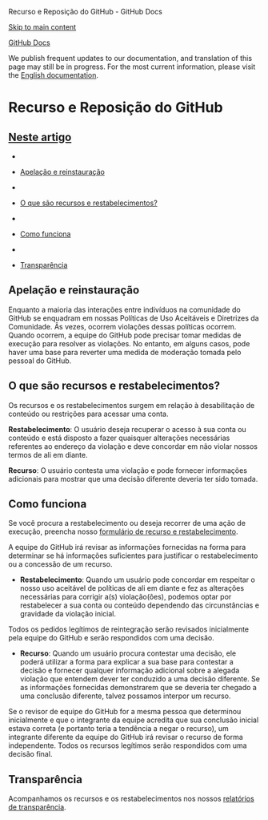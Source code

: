 Recurso e Reposição do GitHub - GitHub Docs

[Skip to main content](#main-content)

[](/pt)[GitHub Docs](/pt)

We publish frequent updates to our documentation, and translation of this page may still be in progress. For the most current information, please visit the [English documentation](/en).

Recurso e Reposição do GitHub
==========

[Neste artigo](/site-policy/acceptable-use-policies/github-appeal-and-reinstatement#in-this-article)
----------

*
* [Apelação e reinstauração](#appeal-and-reinstatement)

*
* [O que são recursos e restabelecimentos?](#what-are-appeals-and-reinstatements)

*
* [Como funciona](#how-this-works)

*
* [Transparência](#transparency)

[](#appeal-and-reinstatement)Apelação e reinstauração
----------

Enquanto a maioria das interações entre indivíduos na comunidade do GitHub se enquadram em nossas Políticas de Uso Aceitáveis e Diretrizes da Comunidade. Âs vezes, ocorrem violações dessas políticas ocorrem. Quando ocorrem, a equipe do GitHub pode precisar tomar medidas de execução para resolver as violações. No entanto, em alguns casos, pode haver uma base para reverter uma medida de moderação tomada pelo pessoal do GitHub.

[](#what-are-appeals-and-reinstatements)O que são recursos e restabelecimentos?
----------

Os recursos e os restabelecimentos surgem em relação à desabilitação de conteúdo ou restrições para acessar uma conta.

**Restabelecimento**: O usuário deseja recuperar o acesso à sua conta ou conteúdo e está disposto a fazer quaisquer alterações necessárias referentes ao endereço da violação e deve concordar em não violar nossos termos de ali em diante.

**Recurso**: O usuário contesta uma violação e pode fornecer informações adicionais para mostrar que uma decisão diferente deveria ter sido tomada.

[](#how-this-works)Como funciona
----------

Se você procura a restabelecimento ou deseja recorrer de uma ação de execução, preencha nosso [formulário de recurso e restabelecimento](https://support.github.com/contact/reinstatement).

A equipe do GitHub irá revisar as informações fornecidas na forma para determinar se há informações suficientes para justificar o restabelecimento ou a concessão de um recurso.

* **Restabelecimento**: Quando um usuário pode concordar em respeitar o nosso uso aceitável de políticas de ali em diante e fez as alterações necessárias para corrigir a(s) violação(ões), podemos optar por restabelecer a sua conta ou conteúdo dependendo das circunstâncias e gravidade da violação inicial.

Todos os pedidos legítimos de reintegração serão revisados inicialmente pela equipe do GitHub e serão respondidos com uma decisão.

* **Recurso**: Quando um usuário procura contestar uma decisão, ele poderá utilizar a forma para explicar a sua base para contestar a decisão e fornecer qualquer informação adicional sobre a alegada violação que entendem dever ter conduzido a uma decisão diferente. Se as informações fornecidas demonstrarem que se deveria ter chegado a uma conclusão diferente, talvez possamos interpor um recurso.

Se o revisor de equipe do GitHub for a mesma pessoa que determinou inicialmente e que o integrante da equipe acredita que sua conclusão inicial estava correta (e portanto teria a tendência a negar o recurso), um integrante diferente da equipe do GitHub irá revisar o recurso de forma independente. Todos os recursos legítimos serão respondidos com uma decisão final.

[](#transparency)Transparência
----------

Acompanhamos os recursos e os restabelecimentos nos nossos [relatórios de transparência](https://github.blog/2022-01-27-2021-transparency-report/#Appeals_and_other_reinstatements).
